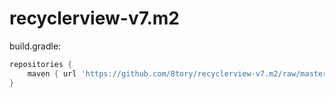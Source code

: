 recyclerview-v7.m2
==================

build.gradle:

```gradle
repositories {
    maven { url 'https://github.com/8tory/recyclerview-v7.m2/raw/master/' }
}
```
